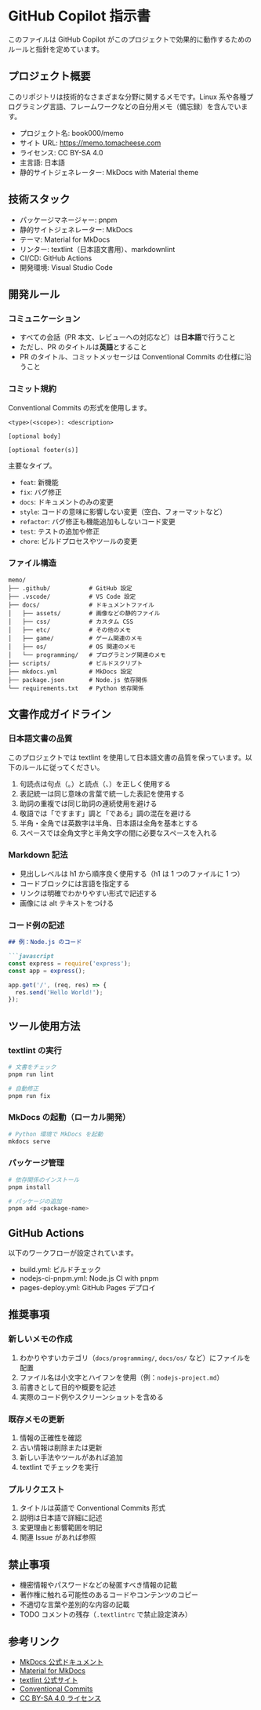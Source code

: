# GitHub Copilot 指示書

このファイルは GitHub Copilot がこのプロジェクトで効果的に動作するためのルールと指針を定めています。

## プロジェクト概要

このリポジトリは技術的なさまざまな分野に関するメモです。Linux 系や各種プログラミング言語、フレームワークなどの自分用メモ（備忘録）を含んでいます。

- プロジェクト名: book000/memo
- サイト URL: https://memo.tomacheese.com
- ライセンス: CC BY-SA 4.0
- 主言語: 日本語
- 静的サイトジェネレーター: MkDocs with Material theme

## 技術スタック

- パッケージマネージャー: pnpm
- 静的サイトジェネレーター: MkDocs
- テーマ: Material for MkDocs
- リンター: textlint（日本語文書用）、markdownlint
- CI/CD: GitHub Actions
- 開発環境: Visual Studio Code

## 開発ルール

### コミュニケーション

- すべての会話（PR 本文、レビューへの対応など）は**日本語**で行うこと
- ただし、PR のタイトルは**英語**とすること
- PR のタイトル、コミットメッセージは Conventional Commits の仕様に沿うこと

### コミット規約

Conventional Commits の形式を使用します。

```
<type>(<scope>): <description>

[optional body]

[optional footer(s)]
```

主要なタイプ。
- `feat`: 新機能
- `fix`: バグ修正
- `docs`: ドキュメントのみの変更
- `style`: コードの意味に影響しない変更（空白、フォーマットなど）
- `refactor`: バグ修正も機能追加もしないコード変更
- `test`: テストの追加や修正
- `chore`: ビルドプロセスやツールの変更

### ファイル構造

```
memo/
├── .github/           # GitHub 設定
├── .vscode/           # VS Code 設定
├── docs/              # ドキュメントファイル
│   ├── assets/        # 画像などの静的ファイル
│   ├── css/           # カスタム CSS
│   ├── etc/           # その他のメモ
│   ├── game/          # ゲーム関連のメモ
│   ├── os/            # OS 関連のメモ
│   └── programming/   # プログラミング関連のメモ
├── scripts/           # ビルドスクリプト
├── mkdocs.yml         # MkDocs 設定
├── package.json       # Node.js 依存関係
└── requirements.txt   # Python 依存関係
```

## 文書作成ガイドライン

### 日本語文書の品質

このプロジェクトでは textlint を使用して日本語文書の品質を保っています。以下のルールに従ってください。

1. 句読点は句点（。）と読点（、）を正しく使用する
2. 表記統一は同じ意味の言葉で統一した表記を使用する
3. 助詞の重複では同じ助詞の連続使用を避ける
4. 敬語では「ですます」調と「である」調の混在を避ける
5. 半角・全角では英数字は半角、日本語は全角を基本とする
6. スペースでは全角文字と半角文字の間に必要なスペースを入れる

### Markdown 記法

- 見出しレベルは h1 から順序良く使用する（h1 は 1 つのファイルに 1 つ）
- コードブロックには言語を指定する
- リンクは明確でわかりやすい形式で記述する
- 画像には alt テキストをつける

### コード例の記述

```markdown
## 例：Node.js のコード

```javascript
const express = require('express');
const app = express();

app.get('/', (req, res) => {
  res.send('Hello World!');
});
```

## ツール使用方法

### textlint の実行

```bash
# 文書をチェック
pnpm run lint

# 自動修正
pnpm run fix
```

### MkDocs の起動（ローカル開発）

```bash
# Python 環境で MkDocs を起動
mkdocs serve
```

### パッケージ管理

```bash
# 依存関係のインストール
pnpm install

# パッケージの追加
pnpm add <package-name>
```

## GitHub Actions

以下のワークフローが設定されています。

- build.yml: ビルドチェック
- nodejs-ci-pnpm.yml: Node.js CI with pnpm
- pages-deploy.yml: GitHub Pages デプロイ

## 推奨事項

### 新しいメモの作成

1. わかりやすいカテゴリ（`docs/programming/`, `docs/os/` など）にファイルを配置
2. ファイル名は小文字とハイフンを使用（例：`nodejs-project.md`）
3. 前書きとして目的や概要を記述
4. 実際のコード例やスクリーンショットを含める

### 既存メモの更新

1. 情報の正確性を確認
2. 古い情報は削除または更新
3. 新しい手法やツールがあれば追加
4. textlint でチェックを実行

### プルリクエスト

1. タイトルは英語で Conventional Commits 形式
2. 説明は日本語で詳細に記述
3. 変更理由と影響範囲を明記
4. 関連 Issue があれば参照

## 禁止事項

- 機密情報やパスワードなどの秘匿すべき情報の記載
- 著作権に触れる可能性のあるコードやコンテンツのコピー
- 不適切な言葉や差別的な内容の記載
- TODO コメントの残存（`.textlintrc` で禁止設定済み）

## 参考リンク

- [MkDocs 公式ドキュメント](https://www.mkdocs.org/)
- [Material for MkDocs](https://squidfunk.github.io/mkdocs-material/)
- [textlint 公式サイト](https://textlint.github.io/)
- [Conventional Commits](https://www.conventionalcommits.org/)
- [CC BY-SA 4.0 ライセンス](https://creativecommons.org/licenses/by-sa/4.0/deed.ja)